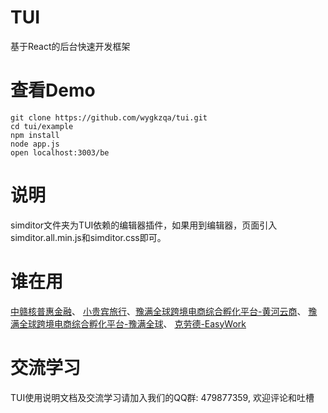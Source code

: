 # TUI
基于React的后台快速开发框架
# 查看Demo
```
git clone https://github.com/wygkzqa/tui.git
cd tui/example
npm install
node app.js
open localhost:3003/be
```
# 说明
simditor文件夹为TUI依赖的编辑器插件，如果用到编辑器，页面引入simditor.all.min.js和simditor.css即可。

# 谁在用
[中赣核普惠金融](https://www.cjxnfs.com)、 [小贵宾旅行](http://www.lvctrip.com)、[豫满全球跨境电商综合孵化平台-黄河云商](http://www.yellowrivercloud.com)、
[豫满全球跨境电商综合孵化平台-豫满全球](http://www.henan-global.com)、 [克劳德-EasyWork](http://www.qintrend.net)

# 交流学习
TUI使用说明文档及交流学习请加入我们的QQ群: 479877359, 欢迎评论和吐槽

